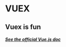 # VUEX

## Vuex is fun

##### [See the official Vue.js doc](https://vuejs.org/v2/guide/computed.html#Watchers)
